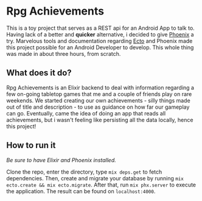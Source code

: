 # Rpg Achievements 

This is a toy project that serves as a REST api for an Android App to talk to. Having lack of a better and **quicker** alternative, i decided to give [Phoenix](https://www.phoenixframework.org/) a try. Marvelous tools and documentation regarding [Ecto](https://hexdocs.pm/ecto/Ecto.html) and Phoenix made this project possible for an Android Developer to develop. This whole thing was made in about three hours, from scratch.

## What does it do?

Rpg Achievements is an Elixir backend to deal with information regarding a few on-going tabletop games that me and a couple of friends play on rare weekends. We started creating our own achievements - silly things made out of title and description - to use as guidance on how far our gameplay can go. 
Eventually, came the idea of doing an app that reads all achievements, but i wasn't feeling like persisting all the data locally, hence this project!

## How to run it

*Be sure to have Elixir and Phoenix installed.*   

Clone the repo, enter the directory, type `mix deps.get` to fetch dependencies. 
Then, create and migrate your database by running `mix ecto.create && mix ecto.migrate`.
After that, run `mix phx.server` to execute the application. The result can be found on `localhost:4000`.

